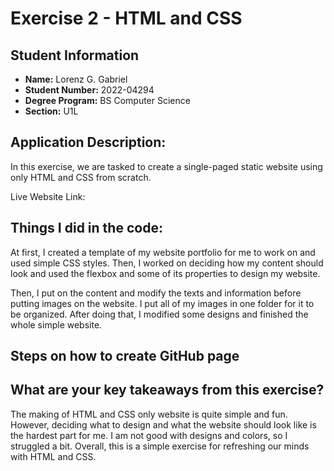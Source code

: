 # Exercise 2 - HTML and CSS
## Student Information
- **Name:** Lorenz G. Gabriel
- **Student Number:** 2022-04294
- **Degree Program:** BS Computer Science
- **Section:** U1L

## Application Description:
In this exercise, we are tasked to create a single-paged static website using only HTML and CSS from scratch.

Live Website Link: 

## Things I did in the code:
At first, I created a template of my website portfolio for me to work on and used simple CSS styles. Then, I worked on deciding how my content should look and used the flexbox and some of its properties to design my website.

Then, I put on the content and modify the texts and information before putting images on the website. I put all of my images in one folder for it to be organized. After doing that, I modified some designs and finished the whole simple website.

## Steps on how to create GitHub page

## What are your key takeaways from this exercise?
The making of HTML and CSS only website is quite simple and fun. However, deciding what to design and what the website should look like is the hardest part for me. I am not good with designs and colors, so I struggled a bit. Overall, this is a simple exercise for refreshing our minds with HTML and CSS.